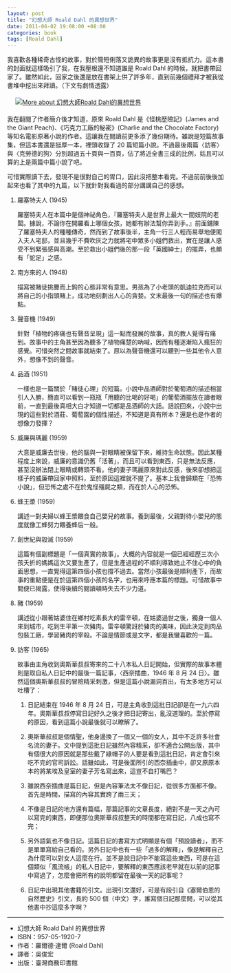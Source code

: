 ```yaml
--- 
layout: post
title: "幻想大師 Roald Dahl 的異想世界"
date: 2011-06-02 19:08:00 +08:00
categories: book
tags: [Roald Dahl]
---
```


我喜歡各種稀奇古怪的故事，對於簡短俐落又詭異的故事更是沒有抵抗力。這本書的封面就這樣吸引了我，在我壓根還不知道誰是 Roald Dahl 的時候，就把書帶回家了。雖然如此，回家之後還是放在書架上供了許多年，直到前幾個禮拜才被我從書堆中挖出來拜讀。（下文有劇情透露）

<a href="http://www.anobii.com/books/%E5%B9%BB%E6%83%B3%E5%A4%A7%E5%B8%ABRoald_Dahl%E7%9A%84%E7%95%B0%E6%83%B3%E4%B8%96%E7%95%8C/9789570519204/008f8125b4c89fc15c/" style="margin-left: 1em; margin-right: 1em;" title="More about 幻想大師Roald Dahl的異想世界"><img alt="More about 幻想大師Roald Dahl的異想世界" src="http://image.anobii.com/anobi/image_book.php?type=4&amp;item_id=008f8125b4c89fc15c&amp;time=0" style="padding-bottom: 5px; padding-left: 5px; padding-right: 5px; padding-top: 5px;" title="More about 幻想大師Roald Dahl的異想世界" /></a>

我在翻閱了作者簡介後才知道，原來 Roald Dahl 是《怪桃歷險記》(James and the Giant Peach)、《巧克力工廠的秘密》(Charlie and the Chocolate Factory) 等知名電影原著小說的作者。這讓我在閱讀前更多添了幾份期待。雖說是短篇故事集，但這本書還是挺厚一本，裡頭收錄了 20 篇短篇小說。不過最後兩篇〈訪客〉與〈克勞德的狗〉分別超過五十頁與一百頁，佔了將近全書三成的比例，姑且可以算的上是兩篇中篇小說了吧。

可惜實際讀下去，發現不是很對自己的胃口，因此沒把整本看完。不過前前後後加起來也看了其中的九篇，以下就針對我看過的部分講講自己的感想。

1. 羅塞特夫人 (1945)

    羅塞特夫人在本篇中是個神祕角色，『羅塞特夫人是世界上最大一間妓院的老闆。據說，不論你在開羅看上哪個女孩，她都有辦法幫你弄到手。』前面鋪陳了羅塞特夫人的種種傳奇，然而到了故事後半，主角一行三人輕而易舉地便闖入夫人宅邸，並且幾乎不費吹灰之力就將宅中眾多小姐們救出，實在是讓人感受不到緊張感與高潮。至於救出小姐們後的那一段「英國紳士」的擺弄，也頗有「蛇足」之感。

2. 南方來的人 (1948)

    描寫被賭徒挑釁而上鉤的心態非常有意思。男孩為了小老頭的凱迪拉克而可以將自己的小指頭賭上，成功地刻劃出人心的貪婪。文末最後一句的描述也有爆點。

3. 聲音機 (1949)

    針對「植物的疼痛也有聲音呈現」這一點而發展的故事，真的教人覺得有痛到。故事中的主角甚至因為聽多了植物痛楚的吶喊，因而有種逐漸陷入瘋狂的感覺。可惜突然之間故事就結束了。原以為聲音機還可以聽到一些其他令人意外，想像不到的聲音。

4. 品酒 (1951)

    一樣也是一篇關於「賭徒心理」的短篇。小說中品酒師對於葡萄酒的描述相當引人入勝，簡直可以看到一瓶瓶「用聽的比喝的好喝」的葡萄酒擺放在讀者眼前，一直到最後真相大白才知道一切都是品酒師的大話。話說回來，小說中出現的這些對於酒莊、葡萄園的個性描述，不知道是真有所本？還是也是作者的想像力發揮？

5. 威廉與瑪麗 (1959)

    大意是威廉去世後，他的腦與一對眼睛被保留下來，維持生命狀態。因此某種程度上來說，威廉的意識仍舊「活著」，而且可以看到東西，只是無法反應，甚至沒辦法閉上眼睛或轉頭不看。他的妻子瑪麗原來對此反感，後來卻想把這樣子的威廉帶回家中照料，至於原因這裡就不提了。基本上我會歸類在「恐怖小說」，但恐怖之處不在於鬼怪殭屍之類，而在於人心的恐怖。

6. 蜂王漿 (1959)

    講述一對夫婦以蜂王漿餵食自己嬰兒的故事。養到最後，父親對待小嬰兒的態度就像工蜂努力餵養蜂后一般。

7. 創世紀與毀滅 (1959)

    這篇有個副標題是「一個真實的故事」。大概的內容就是一個已經經歷三次小孩夭折的媽媽這次又要生產了，但是生產過程的不順利導致她止不住心中的負面思想，一直覺得這第四個小孩也撐不過去。當然小孩最後是順利產下，而故事的重點便是在於這第四個小孩的名字，也用來呼應本篇的標題。可惜故事中間便已揭露，使得後續的閱讀頓時失去不少力道。

8. 豬 (1959)

    講述從小跟著姑婆住在鄉村吃素長大的雷辛頓，在姑婆過世之後，獨身一個人來到城市，吃到生平第一次豬肉。雷辛頓驚訝於豬肉的美味，因此決定到肉品包裝工廠，學習豬肉的宰殺。不論是情節或是文字，都是我蠻喜歡的一篇。

9. 訪客 (1965)

    故事由主角收到奧斯華叔叔寄來的二十八本私人日記開始，但實際的故事本體則是取自私人日記中的最後一篇記事，〈西奈插曲，1946 年 8 月 24 日〉。雖然這個奧斯華叔叔的冒險精采刺激，但是這篇小說漏洞百出，有太多地方可以吐槽了：

    1. 日記結束在 1946 年 8 月 24 日，可是主角收到這批日記卻是在一九六四年。奧斯華叔叔停寫日記好久之後才把日記寄出，亂沒道理的。至於停寫的原因，看到這篇小說最後就可以瞭解了。

    2. 奧斯華叔叔是個情聖，他身邊換了一個又一個的女人，其中不乏許多社會名流的妻子。文中提到這批日記雖然內容精采，卻不適合公開出版，其中有個很大的原因就是那些戴了綠帽子的人要是看到這批日記，肯定會引來吃不完的官司訴訟。話雖如此，可是後面所引的西奈插曲中，卻又原原本本的將某埃及皇室的妻子芳名寫出來，這豈不自打嘴巴？

    3. 雖說西奈插曲是篇日記，但是內容筆法太不像日記，從很多方面都不像。首先是時間，描寫的內容其實跨了兩三天；

    4. 不像是日記的地方還有篇幅，那篇記事的文章長度，絕對不是一天之內可以寫完的東西，即便那位奧斯華叔叔整天的時間都在寫日記，八成也寫不完；

    5. 另外語氣也不像日記。這篇日記的書寫方式明顯是有個「預設讀者」，而不是單單寫給自己看的。另外日記中也有一些「過多的解釋」，像是解釋自己為什麼可以對女人這麼在行。並不是說日記中不能寫這些東西，可是在這個類似「風流帳」的私人日記中，要解釋的東西應該老早就在以前的記事中寫過了，怎麼會把所有的說明都留在最後一天的記事呢？

    6. 日記中出現其他書籍的引文。出現引文還好，可是有段引自《塞爾伯恩的自然歷史》引文，長約 500 個（中文）字，誰寫個日記那麼閒，可以從其他書中抄這麼多字啊？

----

- 幻想大師 Roald Dahl 的異想世界
- ISBN：957-05-1920-7
- 作者：羅爾德‧達爾 (Roald Dahl)
- 譯者：吳俊宏
- 出版：臺灣商務印書館